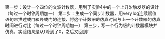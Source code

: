 第一步：设计一个四位的文波计数器，用到了实验4中的一个上升沿触发器的设计
（每过一个时钟周期加一）
第二步：生成一个同步计数器，用very log连续赋值语句来描述或门和异或门的连接，将这个计数器的仿真时间与上一个计数器的仿真时间进行对比（每过一个时钟周期加一）
第三步，写一个行为级的计数器模块并仿真，实验结果是从f降到了0，之后又回到f
